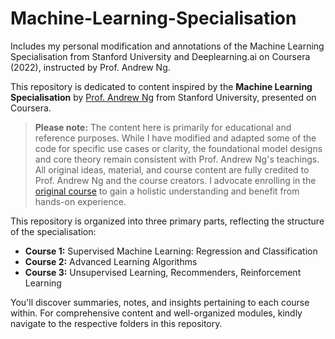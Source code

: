 # Machine-Learning-Specialisation
Includes my personal modification and annotations of the Machine Learning Specialisation from Stanford University and Deeplearning.ai on Coursera (2022), instructed by Prof. Andrew Ng.

This repository is dedicated to content inspired by the **Machine Learning Specialisation** by [Prof. Andrew Ng](https://www.coursera.org/instructor/andrewng) from Stanford University, presented on Coursera.

> **Please note:** The content here is primarily for educational and reference purposes. While I have modified and adapted some of the code for specific use cases or clarity, the foundational model designs and core theory remain consistent with Prof. Andrew Ng's teachings. All original ideas, material, and course content are fully credited to Prof. Andrew Ng and the course creators. I advocate enrolling in the [original course](https://www.coursera.org/specializations/machine-learning-introduction) to gain a holistic understanding and benefit from hands-on experience.

This repository is organized into three primary parts, reflecting the structure of the specialisation:

- **Course 1:** Supervised Machine Learning: Regression and Classification
- **Course 2:** Advanced Learning Algorithms
- **Course 3:** Unsupervised Learning, Recommenders, Reinforcement Learning 

You'll discover summaries, notes, and insights pertaining to each course within. For comprehensive content and well-organized modules, kindly navigate to the respective folders in this repository.
